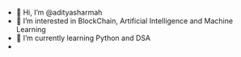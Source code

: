 - 👋 Hi, I’m @adityasharmah
- 👀 I’m interested in BlockChain, Artificial Intelligence and Machine Learning
- 🌱 I’m currently learning Python and DSA
- 

<!---
adityasharmah/adityasharmah is a ✨ special ✨ repository because its `README.md` (this file) appears on your GitHub profile.
You can click the Preview link to take a look at your changes.
--->
